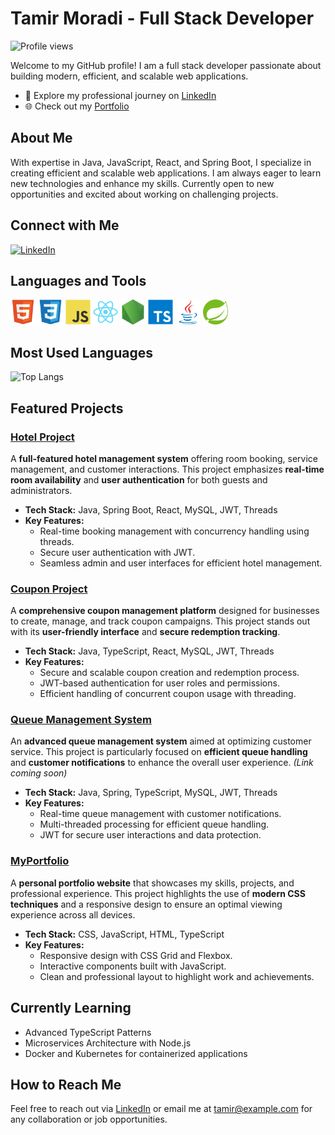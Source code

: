 # Tamir Moradi - Full Stack Developer

![Profile views](https://komarev.com/ghpvc/?username=moradi12&style=flat-square&color=blue)

Welcome to my GitHub profile! I am a full stack developer passionate about building modern, efficient, and scalable web applications.

- 📄 Explore my professional journey on [LinkedIn](https://www.linkedin.com/in/tamir-moradi-1a62b0260/)
- 🌐 Check out my [Portfolio](https://tamirmoradi.netlify.app/)

## About Me
With expertise in Java, JavaScript, React, and Spring Boot, I specialize in creating efficient and scalable web applications. I am always eager to learn new technologies and enhance my skills. Currently open to new opportunities and excited about working on challenging projects.

## Connect with Me
[![LinkedIn](https://img.shields.io/badge/LinkedIn-0077B5?style=for-the-badge&logo=linkedin&logoColor=white)](https://www.linkedin.com/in/tamir-moradi-1a62b0260/)

## Languages and Tools
<p>
  <img src="https://raw.githubusercontent.com/devicons/devicon/master/icons/html5/html5-original.svg" alt="HTML" width="40" height="40"/>
  <img src="https://raw.githubusercontent.com/devicons/devicon/master/icons/css3/css3-original.svg" alt="CSS" width="40" height="40"/>
  <img src="https://raw.githubusercontent.com/devicons/devicon/master/icons/javascript/javascript-original.svg" alt="JavaScript" width="40" height="40"/>
  <img src="https://raw.githubusercontent.com/devicons/devicon/master/icons/react/react-original.svg" alt="React" width="40" height="40"/>
  <img src="https://raw.githubusercontent.com/devicons/devicon/master/icons/nodejs/nodejs-original.svg" alt="Node.js" width="40" height="40"/>
  <img src="https://raw.githubusercontent.com/devicons/devicon/master/icons/typescript/typescript-original.svg" alt="TypeScript" width="40" height="40"/>
  <img src="https://raw.githubusercontent.com/devicons/devicon/master/icons/java/java-original.svg" alt="Java" width="40" height="40"/>
  <img src="https://raw.githubusercontent.com/devicons/devicon/master/icons/spring/spring-original.svg" alt="Spring" width="40" height="40"/>
</p>

## Most Used Languages
![Top Langs](https://github-readme-stats.vercel.app/api/top-langs/?username=moradi12&layout=compact&langs_count=8&theme=radical)

## Featured Projects

### [Hotel Project](https://github.com/moradi12/Hotel-Project)
A **full-featured hotel management system** offering room booking, service management, and customer interactions. This project emphasizes **real-time room availability** and **user authentication** for both guests and administrators.
- **Tech Stack:** Java, Spring Boot, React, MySQL, JWT, Threads
- **Key Features:**
  - Real-time booking management with concurrency handling using threads.
  - Secure user authentication with JWT.
  - Seamless admin and user interfaces for efficient hotel management.

### [Coupon Project](https://github.com/moradi12/Completed-Coupon-Project)
A **comprehensive coupon management platform** designed for businesses to create, manage, and track coupon campaigns. This project stands out with its **user-friendly interface** and **secure redemption tracking**.
- **Tech Stack:** Java, TypeScript, React, MySQL, JWT, Threads
- **Key Features:**
  - Secure and scalable coupon creation and redemption process.
  - JWT-based authentication for user roles and permissions.
  - Efficient handling of concurrent coupon usage with threading.

### [Queue Management System](#)
An **advanced queue management system** aimed at optimizing customer service. This project is particularly focused on **efficient queue handling** and **customer notifications** to enhance the overall user experience. *(Link coming soon)*
- **Tech Stack:** Java, Spring, TypeScript, MySQL, JWT, Threads
- **Key Features:**
  - Real-time queue management with customer notifications.
  - Multi-threaded processing for efficient queue handling.
  - JWT for secure user interactions and data protection.

### [MyPortfolio](https://github.com/moradi12/MyPortfolio)
A **personal portfolio website** that showcases my skills, projects, and professional experience. This project highlights the use of **modern CSS techniques** and a responsive design to ensure an optimal viewing experience across all devices.
- **Tech Stack:** CSS, JavaScript, HTML, TypeScript
- **Key Features:**
  - Responsive design with CSS Grid and Flexbox.
  - Interactive components built with JavaScript.
  - Clean and professional layout to highlight work and achievements.

## Currently Learning
- Advanced TypeScript Patterns
- Microservices Architecture with Node.js
- Docker and Kubernetes for containerized applications

## How to Reach Me
Feel free to reach out via [LinkedIn](https://www.linkedin.com/in/tamir-moradi-1a62b0260/) or email me at tamir@example.com for any collaboration or job opportunities.
